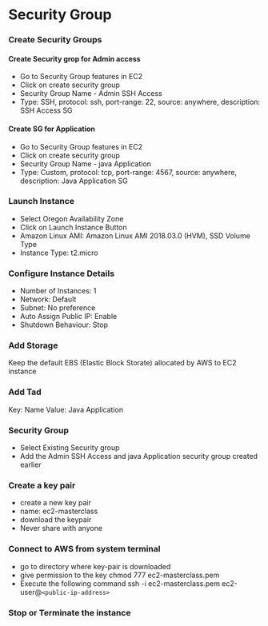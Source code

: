 # Security Group

### Create Security Groups 

#### Create Security grop for Admin access

* Go to Security Group features in EC2 
* Click on create security group
* Security Group Name - Admin SSH Access
* Type: SSH, protocol: ssh, port-range: 22, source: anywhere, description: SSH Access SG


#### Create SG for Application

* Go to Security Group features in EC2 
* Click on create security group
* Security Group Name - java Application 
* Type: Custom, protocol: tcp, port-range: 4567, source: anywhere, description: Java Application SG


### Launch Instance
* Select Oregon Availability Zone
* Click on Launch Instance Button
* Amazon Linux AMI: Amazon Linux AMI 2018.03.0 (HVM), SSD Volume Type
* Instance Type: t2.micro 

### Configure Instance Details
* Number of Instances: 1
* Network: Default
* Subnet: No preference
* Auto Assign Public IP: Enable
* Shutdown Behaviour: Stop

### Add Storage
Keep the default EBS (Elastic Block Storate) allocated by AWS to EC2 instance

### Add Tad
Key: Name
Value: Java Application

### Security Group
* Select Existing Security group 
* Add the Admin SSH Access and java Application  security group created earlier

### Create a key pair

* create a new key pair
* name: ec2-masterclass
* download the keypair
* Never share with anyone


### Connect to AWS from system terminal

* go to directory where key-pair is downloaded
* give permission to the key
	chmod 777 ec2-masterclass.pem
* Execute the following command
	ssh -i ec2-masterclass.pem ec2-user@`<public-ip-address>`


### Stop or Terminate the instance

